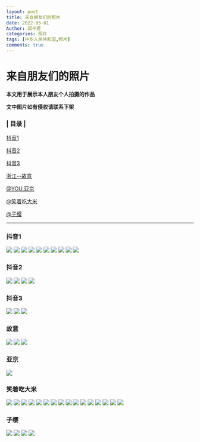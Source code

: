 ```yaml
---
layout: post
title: 来自朋友们的照片
date: 2022-05-01
Author: 阎子君
categories: 照片
tags: [中华人民共和国,照片]
comments: true
---
```


#  来自朋友们的照片

**本文用于展示本人朋友个人拍摄的作品**

**文中图片如有侵权请联系下架**

### | 目录 |

[抖音1](#抖音1)

[抖音2](#抖音2)

[抖音3](#抖音3)

[浙江--故意](#故意)

[@YOU.亚京](#亚京)

[@笑着吃大米](#笑着吃大米)

[@子缨](#子缨)

---

### <span id="jump">抖音1</span>

<img src="/images/Pictures/155.webp"/>

<img src="/images/Pictures/156.webp"/>

<img src="/images/Pictures/157.webp"/>

<img src="/images/Pictures/158.webp"/>

<img src="/images/Pictures/135.webp"/>

<img src="/images/Pictures/136.webp"/>

<img src="/images/Pictures/137.webp"/>

<img src="/images/Pictures/138.jpg"/>

<img src="/images/Pictures/139.jpg"/>

<img src="/images/Pictures/140.jpg"/>

### <span id="jump">抖音2</span>

<img src="/images/Pictures/267.webp"/>

<img src="/images/Pictures/268.webp"/>

<img src="/images/Pictures/269.webp"/>

<img src="/images/Pictures/270.webp"/>

### <span id="jump">抖音3</span>

<img src="/images/Pictures/276.webp"/>

<img src="/images/Pictures/277.webp"/>

<img src="/images/Pictures/278.webp"/>

### <span id="jump">故意</span>

<img src="/images/Pictures/335.webp"/>

<img src="/images/Pictures/336.webp"/>

<img src="/images/Pictures/337.webp"/>

### <span id="jump">亚京</span>

<img src="/images/Pictures/372.webp"/>

### <span id="jump">笑着吃大米</span>

<img src="/images/Pictures/400.webp"/>

<img src="/images/Pictures/401.webp"/>

<img src="/images/Pictures/402.webp"/>

<img src="/images/Pictures/403.webp"/>

<img src="/images/Pictures/404.webp"/>

<img src="/images/Pictures/405.webp"/>

<img src="/images/Pictures/406.webp"/>

<img src="/images/Pictures/407.webp"/>

<img src="/images/Pictures/408.webp"/>

<img src="/images/Pictures/409.webp"/>

<img src="/images/Pictures/410.webp"/>

<img src="/images/Pictures/411.webp"/>

<img src="/images/Pictures/412.webp"/>

<img src="/images/Pictures/413.webp"/>

<img src="/images/Pictures/414.webp"/>

<img src="/images/Pictures/415.webp"/>

### <span id="jump">子缨</span>

<img src="/images/Pictures/416.webp"/>

<img src="/images/Pictures/417.webp"/>

<img src="/images/Pictures/418.webp"/>

<img src="/images/Pictures/419.webp"/>
